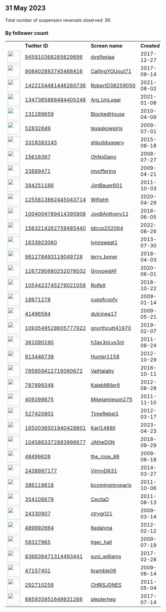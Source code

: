 
## 31 May 2023
Total number of suspension reversals observed: 39.

### By follower count
<table><tr><th></th><th align="left">Twitter ID</th><th align="left">Screen name</th>
<th align="left">Created</th><th align="left">Status</th><th align="left">Suspended</th><th align="left">Followers</th>
<tr><td><a href="https://pbs.twimg.com/profile_images/1662535602586386432/jSPlnxtP_normal.jpg"><img src="https://pbs.twimg.com/profile_images/1662535602586386432/jSPlnxtP_normal.jpg" width="40px" height="40px" align="center"/></a></td><td><a href="https://twitter.com/intent/user?user_id=945910368265629696">945910368265629696</a></td><td><a href="https://twitter.com/dysflexiaa">dysflexiaa</a></td><td>2017-12-27</td><td align="center"></td><td></td><td>42136</td></tr>
<tr><td><a href="https://pbs.twimg.com/profile_images/1326178895624888320/mqLkLyIV_normal.jpg"><img src="https://pbs.twimg.com/profile_images/1326178895624888320/mqLkLyIV_normal.jpg" width="40px" height="40px" align="center"/></a></td><td><a href="https://twitter.com/intent/user?user_id=908402883745468416">908402883745468416</a></td><td><a href="https://twitter.com/CallIngYOUout71">CallIngYOUout71</a></td><td>2017-09-14</td><td align="center"></td><td></td><td>2529</td></tr>
<tr><td><a href="https://pbs.twimg.com/profile_images/1422154705992445958/CwonljiF_normal.jpg"><img src="https://pbs.twimg.com/profile_images/1422154705992445958/CwonljiF_normal.jpg" width="40px" height="40px" align="center"/></a></td><td><a href="https://twitter.com/intent/user?user_id=1422154481446260736">1422154481446260736</a></td><td><a href="https://twitter.com/RobertD38259050">RobertD38259050</a></td><td>2021-08-02</td><td align="center"></td><td>2023-05-23</td><td>2215</td></tr>
<tr><td><a href="https://pbs.twimg.com/profile_images/1477334194145562625/K1yYVQAx_normal.jpg"><img src="https://pbs.twimg.com/profile_images/1477334194145562625/K1yYVQAx_normal.jpg" width="40px" height="40px" align="center"/></a></td><td><a href="https://twitter.com/intent/user?user_id=1347365888484405248">1347365888484405248</a></td><td><a href="https://twitter.com/Arg_UnLugar">Arg_UnLugar</a></td><td>2021-01-08</td><td align="center"></td><td>2022-12-20</td><td>1036</td></tr>
<tr><td><a href="https://pbs.twimg.com/profile_images/1655538318174752768/D0rEXtwd_normal.jpg"><img src="https://pbs.twimg.com/profile_images/1655538318174752768/D0rEXtwd_normal.jpg" width="40px" height="40px" align="center"/></a></td><td><a href="https://twitter.com/intent/user?user_id=131289659">131289659</a></td><td><a href="https://twitter.com/BlockedHouse">BlockedHouse</a></td><td>2010-04-09</td><td align="center"></td><td>2023-05-21</td><td>702</td></tr>
<tr><td><a href="https://pbs.twimg.com/profile_images/1351975308484816900/LiamWwGd_normal.jpg"><img src="https://pbs.twimg.com/profile_images/1351975308484816900/LiamWwGd_normal.jpg" width="40px" height="40px" align="center"/></a></td><td><a href="https://twitter.com/intent/user?user_id=52832649">52832649</a></td><td><a href="https://twitter.com/texaskowgirls">texaskowgirls</a></td><td>2009-07-01</td><td align="center"></td><td></td><td>699</td></tr>
<tr><td><a href="https://pbs.twimg.com/profile_images/1268557135312556032/Xnr0o0a8_normal.jpg"><img src="https://pbs.twimg.com/profile_images/1268557135312556032/Xnr0o0a8_normal.jpg" width="40px" height="40px" align="center"/></a></td><td><a href="https://twitter.com/intent/user?user_id=3318383245">3318383245</a></td><td><a href="https://twitter.com/shkullduggery">shkullduggery</a></td><td>2015-08-18</td><td align="center"></td><td></td><td>640</td></tr>
<tr><td><a href="https://pbs.twimg.com/profile_images/1662914431947272194/pOp__ct8_normal.jpg"><img src="https://pbs.twimg.com/profile_images/1662914431947272194/pOp__ct8_normal.jpg" width="40px" height="40px" align="center"/></a></td><td><a href="https://twitter.com/intent/user?user_id=15616397">15616397</a></td><td><a href="https://twitter.com/OhNoDano">OhNoDano</a></td><td>2008-07-27</td><td align="center"></td><td></td><td>517</td></tr>
<tr><td><a href="https://pbs.twimg.com/profile_images/1323653642763862016/OQygWzg5_normal.jpg"><img src="https://pbs.twimg.com/profile_images/1323653642763862016/OQygWzg5_normal.jpg" width="40px" height="40px" align="center"/></a></td><td><a href="https://twitter.com/intent/user?user_id=33889471">33889471</a></td><td><a href="https://twitter.com/myoffering">myoffering</a></td><td>2009-04-21</td><td align="center"></td><td>2022-12-18</td><td>494</td></tr>
<tr><td><a href="https://pbs.twimg.com/profile_images/1663638536489140228/REqP8G3p_normal.jpg"><img src="https://pbs.twimg.com/profile_images/1663638536489140228/REqP8G3p_normal.jpg" width="40px" height="40px" align="center"/></a></td><td><a href="https://twitter.com/intent/user?user_id=384251166">384251166</a></td><td><a href="https://twitter.com/JimBauer601">JimBauer601</a></td><td>2011-10-03</td><td align="center"></td><td></td><td>330</td></tr>
<tr><td><a href="https://pbs.twimg.com/profile_images/1662903986276511746/-Bgiwqt2_normal.jpg"><img src="https://pbs.twimg.com/profile_images/1662903986276511746/-Bgiwqt2_normal.jpg" width="40px" height="40px" align="center"/></a></td><td><a href="https://twitter.com/intent/user?user_id=1255613862445043714">1255613862445043714</a></td><td><a href="https://twitter.com/Wifighh">Wifighh</a></td><td>2020-04-29</td><td align="center"></td><td>2022-05-20</td><td>267</td></tr>
<tr><td><a href="https://pbs.twimg.com/profile_images/1540093004328861699/9U1UoDVF_normal.jpg"><img src="https://pbs.twimg.com/profile_images/1540093004328861699/9U1UoDVF_normal.jpg" width="40px" height="40px" align="center"/></a></td><td><a href="https://twitter.com/intent/user?user_id=1004004789414395908">1004004789414395908</a></td><td><a href="https://twitter.com/JonBAnthony11">JonBAnthony11</a></td><td>2018-06-05</td><td align="center"></td><td>2022-08-07</td><td>261</td></tr>
<tr><td><a href="https://pbs.twimg.com/profile_images/1650819344459350016/25n-Hy31_normal.jpg"><img src="https://pbs.twimg.com/profile_images/1650819344459350016/25n-Hy31_normal.jpg" width="40px" height="40px" align="center"/></a></td><td><a href="https://twitter.com/intent/user?user_id=1563214262759485440">1563214262759485440</a></td><td><a href="https://twitter.com/tdccp202064">tdccp202064</a></td><td>2022-08-26</td><td align="center"></td><td>2023-05-11</td><td>241</td></tr>
<tr><td><a href="https://pbs.twimg.com/profile_images/1230527952280072193/PCo4-Xqx_normal.jpg"><img src="https://pbs.twimg.com/profile_images/1230527952280072193/PCo4-Xqx_normal.jpg" width="40px" height="40px" align="center"/></a></td><td><a href="https://twitter.com/intent/user?user_id=1633923060">1633923060</a></td><td><a href="https://twitter.com/lynnsweat1">lynnsweat1</a></td><td>2013-07-30</td><td align="center"></td><td></td><td>216</td></tr>
<tr><td><a href="https://pbs.twimg.com/profile_images/981279690638766080/ARnNhplh_normal.jpg"><img src="https://pbs.twimg.com/profile_images/981279690638766080/ARnNhplh_normal.jpg" width="40px" height="40px" align="center"/></a></td><td><a href="https://twitter.com/intent/user?user_id=981278493119049728">981278493119049728</a></td><td><a href="https://twitter.com/terry_boner">terry_boner</a></td><td>2018-04-03</td><td align="center"></td><td></td><td>182</td></tr>
<tr><td><a href="https://pbs.twimg.com/profile_images/1351990353075855369/nOU8A9KO_normal.jpg"><img src="https://pbs.twimg.com/profile_images/1351990353075855369/nOU8A9KO_normal.jpg" width="40px" height="40px" align="center"/></a></td><td><a href="https://twitter.com/intent/user?user_id=1267290680252076032">1267290680252076032</a></td><td><a href="https://twitter.com/GroypedAF">GroypedAF</a></td><td>2020-06-01</td><td align="center"></td><td></td><td>163</td></tr>
<tr><td><a href="https://pbs.twimg.com/profile_images/1093654809595576320/50_JQm7L_normal.jpg"><img src="https://pbs.twimg.com/profile_images/1093654809595576320/50_JQm7L_normal.jpg" width="40px" height="40px" align="center"/></a></td><td><a href="https://twitter.com/intent/user?user_id=1054423745279021056">1054423745279021056</a></td><td><a href="https://twitter.com/RolfeIt">RolfeIt</a></td><td>2018-10-22</td><td align="center"></td><td></td><td>140</td></tr>
<tr><td><a href="https://pbs.twimg.com/profile_images/1355288003908800513/zUsvbMvV_normal.jpg"><img src="https://pbs.twimg.com/profile_images/1355288003908800513/zUsvbMvV_normal.jpg" width="40px" height="40px" align="center"/></a></td><td><a href="https://twitter.com/intent/user?user_id=18971278">18971278</a></td><td><a href="https://twitter.com/cupofcoofy">cupofcoofy</a></td><td>2009-01-14</td><td align="center"></td><td></td><td>117</td></tr>
<tr><td><a href="https://pbs.twimg.com/profile_images/1389354108/226790_219815311378307_100000495182884_896275_7530373_n_normal.jpg"><img src="https://pbs.twimg.com/profile_images/1389354108/226790_219815311378307_100000495182884_896275_7530373_n_normal.jpg" width="40px" height="40px" align="center"/></a></td><td><a href="https://twitter.com/intent/user?user_id=41496584">41496584</a></td><td><a href="https://twitter.com/dulcinea17">dulcinea17</a></td><td>2009-05-21</td><td align="center"></td><td></td><td>113</td></tr>
<tr><td><a href="https://pbs.twimg.com/profile_images/1293995431484166145/lsXi2QOr_normal.jpg"><img src="https://pbs.twimg.com/profile_images/1293995431484166145/lsXi2QOr_normal.jpg" width="40px" height="40px" align="center"/></a></td><td><a href="https://twitter.com/intent/user?user_id=1093549528605777922">1093549528605777922</a></td><td><a href="https://twitter.com/gnorthcutt41970">gnorthcutt41970</a></td><td>2019-02-07</td><td align="center"></td><td>2022-11-11</td><td>102</td></tr>
<tr><td><a href="https://pbs.twimg.com/profile_images/1349989139828109313/vItjg5XG_normal.jpg"><img src="https://pbs.twimg.com/profile_images/1349989139828109313/vItjg5XG_normal.jpg" width="40px" height="40px" align="center"/></a></td><td><a href="https://twitter.com/intent/user?user_id=361090190">361090190</a></td><td><a href="https://twitter.com/h3av3nLys3nt">h3av3nLys3nt</a></td><td>2011-08-24</td><td align="center"></td><td></td><td>88</td></tr>
<tr><td><a href="https://pbs.twimg.com/profile_images/706509606923673600/jnlNUP4V_normal.jpg"><img src="https://pbs.twimg.com/profile_images/706509606923673600/jnlNUP4V_normal.jpg" width="40px" height="40px" align="center"/></a></td><td><a href="https://twitter.com/intent/user?user_id=913446738">913446738</a></td><td><a href="https://twitter.com/Hunter1158">Hunter1158</a></td><td>2012-10-29</td><td align="center"></td><td>2022-12-08</td><td>83</td></tr>
<tr><td><a href="https://pbs.twimg.com/profile_images/1577616237269483520/zJyOs5WG_normal.jpg"><img src="https://pbs.twimg.com/profile_images/1577616237269483520/zJyOs5WG_normal.jpg" width="40px" height="40px" align="center"/></a></td><td><a href="https://twitter.com/intent/user?user_id=785859412716060672">785859412716060672</a></td><td><a href="https://twitter.com/ValHalaby">ValHalaby</a></td><td>2016-10-11</td><td align="center"></td><td>2022-12-01</td><td>60</td></tr>
<tr><td><a href="https://pbs.twimg.com/profile_images/1040018051209605120/a4BqDyzu_normal.jpg"><img src="https://pbs.twimg.com/profile_images/1040018051209605120/a4BqDyzu_normal.jpg" width="40px" height="40px" align="center"/></a></td><td><a href="https://twitter.com/intent/user?user_id=787899348">787899348</a></td><td><a href="https://twitter.com/KalebMiller8">KalebMiller8</a></td><td>2012-08-28</td><td align="center"></td><td>2022-12-04</td><td>52</td></tr>
<tr><td><a href="https://pbs.twimg.com/profile_images/1299373626194501635/rHp4dll5_normal.jpg"><img src="https://pbs.twimg.com/profile_images/1299373626194501635/rHp4dll5_normal.jpg" width="40px" height="40px" align="center"/></a></td><td><a href="https://twitter.com/intent/user?user_id=409299875">409299875</a></td><td><a href="https://twitter.com/Mikejamieson275">Mikejamieson275</a></td><td>2011-11-10</td><td align="center"></td><td>2023-04-19</td><td>35</td></tr>
<tr><td><a href="https://pbs.twimg.com/profile_images/1057286029915361280/orPny6WJ_normal.jpg"><img src="https://pbs.twimg.com/profile_images/1057286029915361280/orPny6WJ_normal.jpg" width="40px" height="40px" align="center"/></a></td><td><a href="https://twitter.com/intent/user?user_id=527420901">527420901</a></td><td><a href="https://twitter.com/TimeRebel1">TimeRebel1</a></td><td>2012-03-17</td><td align="center"></td><td></td><td>33</td></tr>
<tr><td><a href="https://pbs.twimg.com/profile_images/1659526220113911809/TM7Xqf2m_normal.jpg"><img src="https://pbs.twimg.com/profile_images/1659526220113911809/TM7Xqf2m_normal.jpg" width="40px" height="40px" align="center"/></a></td><td><a href="https://twitter.com/intent/user?user_id=1650036501940428801">1650036501940428801</a></td><td><a href="https://twitter.com/Karl1488II">Karl1488II</a></td><td>2023-04-23</td><td align="center">🔒</td><td>2023-05-23</td><td>29</td></tr>
<tr><td><a href="https://pbs.twimg.com/profile_images/1657389620982607873/86CFTrNq_normal.jpg"><img src="https://pbs.twimg.com/profile_images/1657389620982607873/86CFTrNq_normal.jpg" width="40px" height="40px" align="center"/></a></td><td><a href="https://twitter.com/intent/user?user_id=1045863372883996677">1045863372883996677</a></td><td><a href="https://twitter.com/JAtheD0N">JAtheD0N</a></td><td>2018-09-29</td><td align="center"></td><td>2023-01-10</td><td>27</td></tr>
<tr><td><a href="https://pbs.twimg.com/profile_images/378800000116787604/4d4c0238a5227cbbd707a86ab70bb2a1_normal.jpeg"><img src="https://pbs.twimg.com/profile_images/378800000116787604/4d4c0238a5227cbbd707a86ab70bb2a1_normal.jpeg" width="40px" height="40px" align="center"/></a></td><td><a href="https://twitter.com/intent/user?user_id=48499626">48499626</a></td><td><a href="https://twitter.com/the_rose_86">the_rose_86</a></td><td>2009-06-18</td><td align="center"></td><td>2023-03-27</td><td>26</td></tr>
<tr><td><a href="https://pbs.twimg.com/profile_images/448999594182320128/Rm14E5uR_normal.jpeg"><img src="https://pbs.twimg.com/profile_images/448999594182320128/Rm14E5uR_normal.jpeg" width="40px" height="40px" align="center"/></a></td><td><a href="https://twitter.com/intent/user?user_id=2438997177">2438997177</a></td><td><a href="https://twitter.com/VinnyD631">VinnyD631</a></td><td>2014-03-27</td><td align="center"></td><td>2023-04-01</td><td>21</td></tr>
<tr><td><a href="https://pbs.twimg.com/profile_images/1816011766/NickandMichelle2_normal.jpg"><img src="https://pbs.twimg.com/profile_images/1816011766/NickandMichelle2_normal.jpg" width="40px" height="40px" align="center"/></a></td><td><a href="https://twitter.com/intent/user?user_id=386119818">386119818</a></td><td><a href="https://twitter.com/bcomingmrsparis">bcomingmrsparis</a></td><td>2011-10-06</td><td align="center"></td><td>2022-12-03</td><td>15</td></tr>
<tr><td><a href="https://abs.twimg.com/sticky/default_profile_images/default_profile_normal.png"><img src="https://abs.twimg.com/sticky/default_profile_images/default_profile_normal.png" width="40px" height="40px" align="center"/></a></td><td><a href="https://twitter.com/intent/user?user_id=354106679">354106679</a></td><td><a href="https://twitter.com/CecilaD">CecilaD</a></td><td>2011-08-13</td><td align="center"></td><td></td><td>12</td></tr>
<tr><td><a href="https://pbs.twimg.com/profile_images/1647753229466312705/sDHf3gUG_normal.jpg"><img src="https://pbs.twimg.com/profile_images/1647753229466312705/sDHf3gUG_normal.jpg" width="40px" height="40px" align="center"/></a></td><td><a href="https://twitter.com/intent/user?user_id=24330907">24330907</a></td><td><a href="https://twitter.com/ctrygrl21">ctrygrl21</a></td><td>2009-03-14</td><td align="center"></td><td>2023-05-21</td><td>11</td></tr>
<tr><td><a href="https://pbs.twimg.com/profile_images/1661181015321133056/bDsYBXkZ_normal.jpg"><img src="https://pbs.twimg.com/profile_images/1661181015321133056/bDsYBXkZ_normal.jpg" width="40px" height="40px" align="center"/></a></td><td><a href="https://twitter.com/intent/user?user_id=489992664">489992664</a></td><td><a href="https://twitter.com/Kedalyna">Kedalyna</a></td><td>2012-02-12</td><td align="center"></td><td></td><td>10</td></tr>
<tr><td><a href="https://pbs.twimg.com/profile_images/1177972334/IMG00024-20101116-1331_normal.jpg"><img src="https://pbs.twimg.com/profile_images/1177972334/IMG00024-20101116-1331_normal.jpg" width="40px" height="40px" align="center"/></a></td><td><a href="https://twitter.com/intent/user?user_id=58327965">58327965</a></td><td><a href="https://twitter.com/tiger_hall">tiger_hall</a></td><td>2009-07-19</td><td align="center"></td><td>2022-05-15</td><td>6</td></tr>
<tr><td><a href="https://abs.twimg.com/sticky/default_profile_images/default_profile_normal.png"><img src="https://abs.twimg.com/sticky/default_profile_images/default_profile_normal.png" width="40px" height="40px" align="center"/></a></td><td><a href="https://twitter.com/intent/user?user_id=836636471314493441">836636471314493441</a></td><td><a href="https://twitter.com/suni_williams">suni_williams</a></td><td>2017-02-28</td><td align="center"></td><td>2023-03-06</td><td>4</td></tr>
<tr><td><a href="https://abs.twimg.com/sticky/default_profile_images/default_profile_normal.png"><img src="https://abs.twimg.com/sticky/default_profile_images/default_profile_normal.png" width="40px" height="40px" align="center"/></a></td><td><a href="https://twitter.com/intent/user?user_id=47157401">47157401</a></td><td><a href="https://twitter.com/bramble06">bramble06</a></td><td>2009-06-14</td><td align="center">🔒</td><td>2023-03-17</td><td>1</td></tr>
<tr><td><a href="https://pbs.twimg.com/profile_images/1235442168443133952/oioPbZtq_normal.jpg"><img src="https://pbs.twimg.com/profile_images/1235442168443133952/oioPbZtq_normal.jpg" width="40px" height="40px" align="center"/></a></td><td><a href="https://twitter.com/intent/user?user_id=292710258">292710258</a></td><td><a href="https://twitter.com/CHRlSJ0NES">CHRlSJ0NES</a></td><td>2011-05-04</td><td align="center"></td><td></td><td>0</td></tr>
<tr><td><a href="https://pbs.twimg.com/profile_images/1596153272645160960/hGL71mlr_normal.jpg"><img src="https://pbs.twimg.com/profile_images/1596153272645160960/hGL71mlr_normal.jpg" width="40px" height="40px" align="center"/></a></td><td><a href="https://twitter.com/intent/user?user_id=885935951649931266">885935951649931266</a></td><td><a href="https://twitter.com/pleplerhep">pleplerhep</a></td><td>2017-07-14</td><td align="center"></td><td>2023-04-11</td><td>0</td></tr>
</table>
